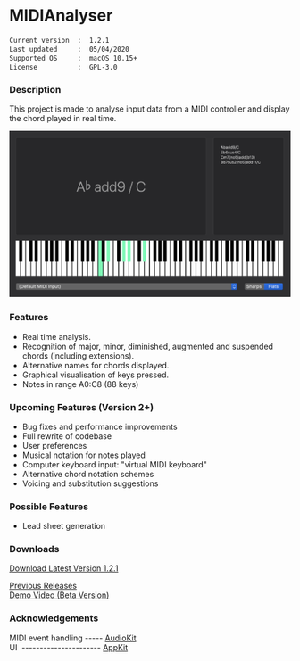 # MIDIAnalyser
``` 
Current version  :  1.2.1
Last updated     :  05/04/2020
Supported OS     :  macOS 10.15+
License          :  GPL-3.0
```

### Description
This project is made to analyse input data from a MIDI controller and display the chord played in real time.

<img src="./Archive/Demo/MIDIAnalyser%201.2.0.png" width="800" class="center">

### Features
* Real time analysis.
* Recognition of major, minor, diminished, augmented and suspended chords (including extensions).
* Alternative names for chords displayed.
* Graphical visualisation of keys pressed.
* Notes in range A0:C8 (88 keys)

### Upcoming Features (Version 2+)
* Bug fixes and performance improvements
* Full rewrite of codebase
* User preferences
* Musical notation for notes played
* Computer keyboard input: "virtual MIDI keyboard"
* Alternative chord notation schemes
* Voicing and substitution suggestions

### Possible Features
* Lead sheet generation

### Downloads

[Download Latest Version 1.2.1](https://github.com/t-bre/MIDIAnalyser/releases/download/1.2.1/MIDIAnalyser.app.zip)

[Previous Releases](https://github.com/t-bre/MIDIAnalyser/releases)  
[Demo Video (Beta Version)](https://github.com/t-bre/MIDIAnalyser/raw/master/Archive/Demo/ChordAnalyser_0_2.mov)

### Acknowledgements
MIDI event handling ----- [AudioKit](https://github.com/AudioKit/AudioKit)  
UI &nbsp;---------------------- [AppKit](https://developer.apple.com/documentation/appkit)
